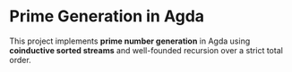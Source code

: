 # Prime Generation in Agda

This project implements **prime number generation** in Agda using **coinductive sorted streams** and well-founded recursion over a strict total order.

